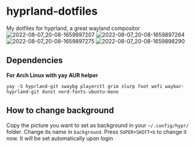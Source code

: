 # hyprland-dotfiles
My dotfiles for hyprland, a great wayland compositor
![2022-08-07_20-08-1659897207](https://user-images.githubusercontent.com/88981092/183306430-8adc622b-cb27-4ba1-b3b3-58882160a859.jpg)
![2022-08-07_20-08-1659897264](https://user-images.githubusercontent.com/88981092/183306431-dd3797af-16c0-4144-9ff9-a3e8db5e9938.jpg)
![2022-08-07_20-08-1659897275](https://user-images.githubusercontent.com/88981092/183306432-79741308-7a7b-4dd0-a43d-afcb48c04100.jpg)
![2022-08-07_20-08-1659898290](https://user-images.githubusercontent.com/88981092/183306594-90c604ab-9439-40bf-8192-0fcae801b9be.jpg)



## Dependencies
**For Arch Linux with yay AUR helper**
```
yay -S hyprland-git swaybg playerctl grim slurp foot wofi waybar-hyprland-git dunst nerd-fonts-ubuntu-mono
```

## How to change background
Copy the picture you want to set as background in your ```~/.config/hypr/``` folder.
Change its name in ```background```.
Press ```SUPER+SHIFT+b``` to change it now. It will be set automatically upon login

